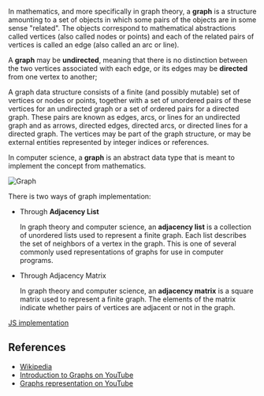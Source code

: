 In mathematics, and more specifically in graph theory, 
a **graph** is a structure amounting to a set of objects in 
which some pairs of the objects are in some sense "related". The 
objects correspond to mathematical abstractions called vertices 
(also called nodes or points) and each of the related pairs of vertices 
is called an edge (also called an arc or line).

A **graph** may be **undirected**, meaning that there is no distinction between 
the two vertices associated with each edge, or its edges may be **directed** 
from one vertex to another;

A graph data structure consists of a finite (and possibly 
mutable) set of vertices or nodes or points, together 
with a set of unordered pairs of these vertices for an 
undirected graph or a set of ordered pairs for a 
directed graph. These pairs are known as edges, arcs, 
or lines for an undirected graph and as arrows, 
directed edges, directed arcs, or directed lines 
for a directed graph. The vertices may be part of 
the graph structure, or may be external entities 
represented by integer indices or references.

In computer science, a **graph** is an abstract data type 
that is meant to implement the concept from mathematics.

![Graph](https://www.tutorialspoint.com/data_structures_algorithms/images/graph.jpg)

There is two ways of graph implementation:
 * Through **Adjacency List**
 
   In graph theory and computer science, an **adjacency list** is a collection of unordered lists 
   used to represent a finite graph. Each list describes the set of neighbors of a vertex in the graph. 
   This is one of several commonly used representations of graphs for use in computer programs.
     
 * Through Adjacency Matrix
    
   In graph theory and computer science, an **adjacency matrix** is a square matrix used to represent a finite graph. 
   The elements of the matrix indicate whether pairs of vertices are adjacent or not in the graph.

[JS implementation](Graph.js)

## References

- [Wikipedia](https://en.wikipedia.org/wiki/Graph_(abstract_data_type))
- [Introduction to Graphs on YouTube](https://www.youtube.com/watch?v=gXgEDyodOJU&index=9&list=PLLXdhg_r2hKA7DPDsunoDZ-Z769jWn4R8)
- [Graphs representation on YouTube](https://www.youtube.com/watch?v=k1wraWzqtvQ&index=10&list=PLLXdhg_r2hKA7DPDsunoDZ-Z769jWn4R8)